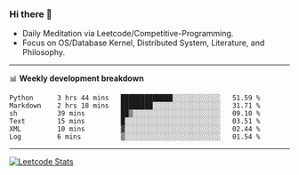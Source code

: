 ### Hi there 👋
* Daily Meditation via Leetcode/Competitive-Programming.
* Focus on OS/Database Kernel, Distributed System, Literature, and Philosophy.

-------

📊 **Weekly development breakdown**
<!--START_SECTION:waka-->

```text
Python      3 hrs 44 mins   █████████████░░░░░░░░░░░░   51.59 %
Markdown    2 hrs 18 mins   ████████░░░░░░░░░░░░░░░░░   31.71 %
sh          39 mins         ██▒░░░░░░░░░░░░░░░░░░░░░░   09.10 %
Text        15 mins         █░░░░░░░░░░░░░░░░░░░░░░░░   03.51 %
XML         10 mins         ▓░░░░░░░░░░░░░░░░░░░░░░░░   02.44 %
Log         6 mins          ▒░░░░░░░░░░░░░░░░░░░░░░░░   01.54 %
```

<!--END_SECTION:waka-->

-------

[![Leetcode Stats](https://leetcard.jacoblin.cool/hzhang413?font=Fira+Mono)](https://leetcode.com/hzhang413)
<!-- ![image](./cyberpunk-ghost-in-the-shell.gif)
![image](./gis-archive.png) -->
